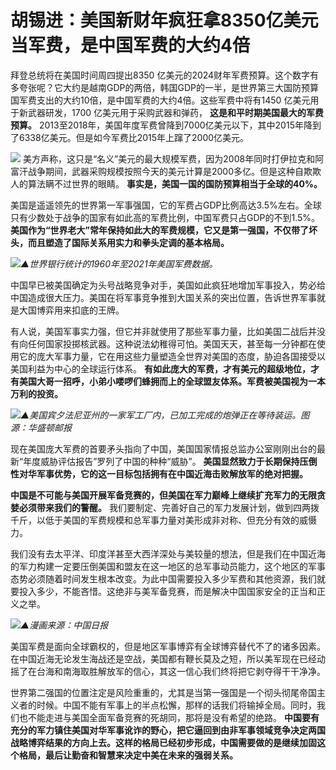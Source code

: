# 胡锡进：美国新财年疯狂拿8350亿美元当军费，是中国军费的大约4倍

拜登总统将在美国时间周四提出8350
亿美元的2024财年军费预算。这个数字有多夸张呢？它大约是越南GDP的两倍，韩国GDP的一半，是世界第三大国防预算国军费支出的大约10倍，是中国军费的大约4倍。这些军费中将有1450
亿美元用于新武器研发，1700 亿美元用于采购武器和弹药， **这是和平时期美国最大的军费预算。**
2013至2018年，美国年度军费曾降到7000亿美元以下，其中2015年降到了6338亿美元。但是如今军费比2015年上蹿了2000亿美元。

![](https://inews.gtimg.com/newsapp_bt/0/15725793081/1000)
美方声称，这只是“名义”美元的最大规模军费，因为2008年同时打伊拉克和阿富汗战争期间，武器采购规模按照今天的美元计算是2000多亿。但是这种自欺欺人的算法瞒不过世界的眼睛。
**事实是，美国一国的国防预算相当于全球的40%。**

美国是遥遥领先的世界第一军事强国，它的军费占GDP比例高达3.5%左右。全球只有少数处于战争的国家有如此高的军费比例，中国军费只占GDP的不到1.5%。
**美国作为“世界老大”常年保持如此大的军费规模，它又是第一强国，不仅带了坏头，而且塑造了国际关系用实力和拳头定调的基本格局。**

![](https://inews.gtimg.com/newsapp_bt/0/15725793108/1000)_▲世界银行统计的1960年至2021年美国军费数据。_

中国早已被美国确定为头号战略竞争对手，美国如此疯狂地增加军事投入，势必给中国造成很大压力。美国在将军事竞争推到大国关系的突出位置，告诉世界军事就是大国博弈用来扣底的王牌。

有人说，美国军事实力强，但它并非就使用了那些军事力量，比如美国二战后并没有向任何国家投掷核武器。这种说法幼稚得可怕。美国天天，甚至每一分钟都在使用它的庞大军事力量，它在用这些力量塑造全世界对美国的态度，胁迫各国接受以美国利益为中心的全球运行体系。
**有如此庞大的军费，才有美元的超级地位，才有美国大哥一招呼，小弟小喽啰们蜂拥而上的全球盟友体系。军费被美国视为一本万利的投资。**

![](https://inews.gtimg.com/newsapp_bt/0/15725793110/1000)_▲美国宾夕法尼亚州的一家军工厂内，已加工完成的炮弹正在等待装运。图源：华盛顿邮报_

现在美国庞大军费的首要矛头指向了中国，美国国家情报总监办公室刚刚出台的最新“年度威胁评估报告”罗列了中国的种种“威胁”。
**美国显然致力于长期保持压倒性对华军事优势，它的这一目标包括拥有在中国近海击败解放军的绝对把握。**

**中国是不可能与美国开展军备竞赛的，但美国在军力巅峰上继续扩充军力的无限贪婪必须带来我们的警醒。**
我们要制定、完善好自己的军力发展计划，做到四两拨千斤，以低于美国的军费规模和总军事力量对美形成非对称、但充分有效的威慑力。

我们没有去太平洋、印度洋甚至大西洋深处与美较量的想法，但是我们在中国近海的军力构建一定要压倒美国和盟友在这一地区的总军事动员能力，这个地区的军事态势必须随着时间发生根本改变。为此中国需要投入多少军费和其他资源，我们就要投入多少，不能吝惜。这绝非与美军备竞赛，而是解决中国国家安全的正当和正义之举。

![](https://inews.gtimg.com/newsapp_bt/0/15725793428/1000)_▲漫画来源：中国日报_

美国军费是面向全球霸权的，但是地区军事博弈有全球博弈替代不了的诸多因素。在中国近海无论发生海战还是空战，美国都有鞭长莫及之短，所以美军现在已经动摇了在台海和南海取胜解放军的信心，其这一信心我们终将把它剥夺得干干净净。

世界第二强国的位置注定是风险重重的，尤其是当第一强国是一个彻头彻尾帝国主义者的时候。中国不能有军事上的半点松懈，那样的话我们将输掉全局。同时，我们也不能走进与美国全面军备竞赛的死胡同，那将是没有希望的绝路。
**中国要有充分的军力镇住美国对华军事讹诈的野心，把它逼回到由非军事领域竞争决定两国战略博弈结果的方向上去。这样的格局已经初步形成，中国需要做的是继续加固这个格局，最后让勤奋和智慧来决定中美在未来的强弱关系。**

